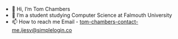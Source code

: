 - 👋 Hi, I’m Tom Chambers
- 💞️ I’m a student studying Computer Science at Falmouth University
- 📫 How to reach me
  Email - tom-chambers-contact-me.ijesv@simplelogin.co
